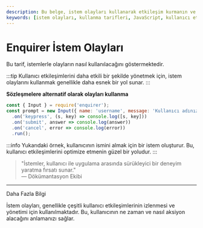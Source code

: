 ```yaml
---
description: Bu belge, istem olayları kullanarak etkileşim kurmanın ve alternatif yöntemlerin nasıl uygulanacağını detaylandırmaktadır.
keywords: [istem olayları, kullanma tarifleri, JavaScript, kullanıcı etkileşimleri, programlama örnekleri]
---
```


# Enquirer İstem Olayları


Bu tarif, istemlerle olayların nasıl kullanılacağını göstermektedir.

:::tip
Kullanıcı etkileşimlerini daha etkili bir şekilde yönetmek için, istem olaylarını kullanmak genellikle daha esnek bir yol sunar.
:::

**Sözleşmelere alternatif olarak olayları kullanma**

```js
const { Input } = require('enquirer');
const prompt = new Input({ name: 'username', message: 'Kullanıcı adınız nedir?' })
  .on('keypress', (s, key) => console.log([s, key]))
  .on('submit', answer => console.log(answer))
  .on('cancel', error => console.log(error))
  .run();
```

:::info
Yukarıdaki örnek, kullanıcının ismini almak için bir istem oluşturur. Bu, kullanıcı etkileşimlerini optimize etmenin güzel bir yoludur.
:::

> "İstemler, kullanıcı ile uygulama arasında sürükleyici bir deneyim yaratma fırsatı sunar."  
> — Dökümantasyon Ekibi

---


Daha Fazla Bilgi

İstem olayları, genellikle çeşitli kullanıcı etkileşimlerinin izlenmesi ve yönetimi için kullanılmaktadır. Bu, kullanıcının ne zaman ve nasıl aksiyon alacağını anlamanızı sağlar.

